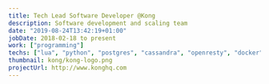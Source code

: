 ```yaml
---
title: Tech Lead Software Developer @Kong
description: Software development and scaling team
date: "2019-08-24T13:42:19+01:00"
jobDate: 2018-02-18 to present
work: ["programming"]
techs: ["lua", "python", "postgres", "cassandra", "openresty", "docker" ]
thumbnail: kong/kong-logo.png
projectUrl: http://www.konghq.com
---
```


